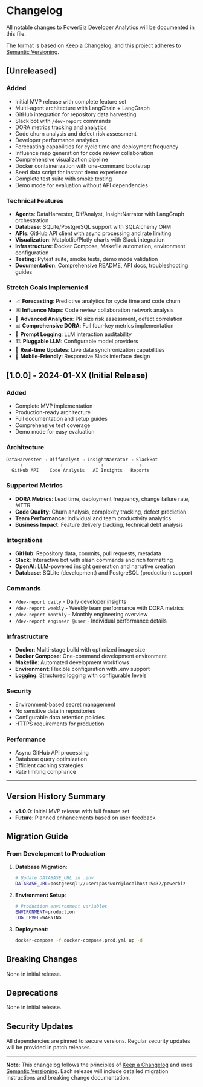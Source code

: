# Changelog

All notable changes to PowerBiz Developer Analytics will be documented in this file.

The format is based on [Keep a Changelog](https://keepachangelog.com/en/1.0.0/),
and this project adheres to [Semantic Versioning](https://semver.org/spec/v2.0.0.html).

## [Unreleased]

### Added
- Initial MVP release with complete feature set
- Multi-agent architecture with LangChain + LangGraph
- GitHub integration for repository data harvesting
- Slack bot with `/dev-report` commands
- DORA metrics tracking and analytics
- Code churn analysis and defect risk assessment
- Developer performance analytics
- Forecasting capabilities for cycle time and deployment frequency
- Influence map generation for code review collaboration
- Comprehensive visualization pipeline
- Docker containerization with one-command bootstrap
- Seed data script for instant demo experience
- Complete test suite with smoke testing
- Demo mode for evaluation without API dependencies

### Technical Features
- **Agents**: DataHarvester, DiffAnalyst, InsightNarrator with LangGraph orchestration
- **Database**: SQLite/PostgreSQL support with SQLAlchemy ORM
- **APIs**: GitHub API client with async processing and rate limiting
- **Visualization**: Matplotlib/Plotly charts with Slack integration
- **Infrastructure**: Docker Compose, Makefile automation, environment configuration
- **Testing**: Pytest suite, smoke tests, demo mode validation
- **Documentation**: Comprehensive README, API docs, troubleshooting guides

### Stretch Goals Implemented
- 📈 **Forecasting**: Predictive analytics for cycle time and code churn
- 🕸️ **Influence Maps**: Code review collaboration network analysis
- 🎯 **Advanced Analytics**: PR size risk assessment, defect correlation
- 📊 **Comprehensive DORA**: Full four-key metrics implementation
- 🤖 **Prompt Logging**: LLM interaction auditability
- 🏗️ **Pluggable LLM**: Configurable model providers
- 🔄 **Real-time Updates**: Live data synchronization capabilities
- 📱 **Mobile-Friendly**: Responsive Slack interface design

## [1.0.0] - 2024-01-XX (Initial Release)

### Added
- Complete MVP implementation
- Production-ready architecture
- Full documentation and setup guides
- Comprehensive test coverage
- Demo mode for easy evaluation

### Architecture
```
DataHarvester → DiffAnalyst → InsightNarrator → SlackBot
     ↓              ↓              ↓             ↓
  GitHub API    Code Analysis   AI Insights   Reports
```

### Supported Metrics
- **DORA Metrics**: Lead time, deployment frequency, change failure rate, MTTR
- **Code Quality**: Churn analysis, complexity tracking, defect prediction
- **Team Performance**: Individual and team productivity analytics
- **Business Impact**: Feature delivery tracking, technical debt analysis

### Integrations
- **GitHub**: Repository data, commits, pull requests, metadata
- **Slack**: Interactive bot with slash commands and rich formatting
- **OpenAI**: LLM-powered insight generation and narrative creation
- **Database**: SQLite (development) and PostgreSQL (production) support

### Commands
- `/dev-report daily` - Daily developer insights
- `/dev-report weekly` - Weekly team performance with DORA metrics
- `/dev-report monthly` - Monthly engineering overview
- `/dev-report engineer @user` - Individual performance details

### Infrastructure
- **Docker**: Multi-stage build with optimized image size
- **Docker Compose**: One-command development environment
- **Makefile**: Automated development workflows
- **Environment**: Flexible configuration with .env support
- **Logging**: Structured logging with configurable levels

### Security
- Environment-based secret management
- No sensitive data in repositories
- Configurable data retention policies
- HTTPS requirements for production

### Performance
- Async GitHub API processing
- Database query optimization
- Efficient caching strategies
- Rate limiting compliance

---

## Version History Summary

- **v1.0.0**: Initial MVP release with full feature set
- **Future**: Planned enhancements based on user feedback

## Migration Guide

### From Development to Production

1. **Database Migration**:
   ```bash
   # Update DATABASE_URL in .env
   DATABASE_URL=postgresql://user:password@localhost:5432/powerbiz
   ```

2. **Environment Setup**:
   ```bash
   # Production environment variables
   ENVIRONMENT=production
   LOG_LEVEL=WARNING
   ```

3. **Deployment**:
   ```bash
   docker-compose -f docker-compose.prod.yml up -d
   ```

## Breaking Changes

None in initial release.

## Deprecations

None in initial release.

## Security Updates

All dependencies are pinned to secure versions. Regular security updates will be provided in patch releases.

---

**Note**: This changelog follows the principles of [Keep a Changelog](https://keepachangelog.com/) and uses [Semantic Versioning](https://semver.org/). Each release will include detailed migration instructions and breaking change documentation.
